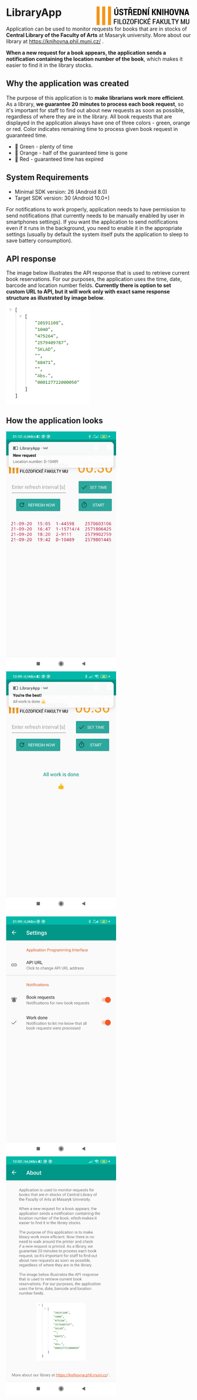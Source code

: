 # LibraryApp <img align= "right" src="app/src/main/res/drawable/logo_knihovna.png" alt="drawing" width="260"/>


Application can be used to monitor requests for books that are in stocks of **Central Library of the Faculty of Arts** at Masaryk university. More about our library at https://knihovna.phil.muni.cz/ .

**When a new request for a book appears, the application sends a notification containing the location number of the book**, which makes it easier to find it in the library stocks.

## Why the application was created
The purpose of this application is to **make librarians work more efficient**. As a library, **we guarantee 20 minutes to process each book request**, so it's important for staff to find out about new requests as soon as possible, regardless of where they are in the library.
All book requests that are displayed in the application always have one of three colors - green, orange or red. Color indicates remaining time to process given book request in guaranteed time.
- &#x1F4D7; Green - plenty of time
- &#x1F4D2; Orange - half of the guaranteed time is gone
- &#x1F4D5; Red - guaranteed time has expired

## System Requirements
- Minimal SDK version: 26 (Android 8.0)
- Target SDK version: 30 (Android 10.0+)

For notifications to work properly, application needs to have permission to send notifications (that currently needs to be manually enabled by user in smartphones settings).
If you want the application to send notifications even if it runs in the background, you need to enable it in the appropriate settings (usually by default the system itself puts the application to sleep to save battery consumption).

## API response
The image below illustrates the API response that is used to retrieve current book reservations. For our purposes, the application uses the time, date, barcode and location number fields. **Currently there is option to set custom URL to API, but it will work only with exact same response structure as illustrated by image below**.
      
![API example](images/API_JSON_example.PNG)

## How the application looks

<img src="images/main_visual.jpg" alt="drawing" width="300"/> <img src="images/workDone_notif.jpg" alt="drawing" width="300"/>

<img src="images/settings_visual.jpg" alt="drawing" width="300"/> <img src="images/about_visual.jpg" alt="drawing" width="300"/>
